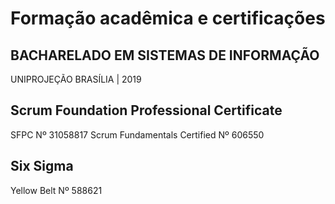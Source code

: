 # Formação acadêmica e certificações

## BACHARELADO EM SISTEMAS DE INFORMAÇÃO

UNIPROJEÇÃO
BRASÍLIA | 2019

## Scrum Foundation Professional Certificate
SFPC Nº 31058817
Scrum Fundamentals Certified Nº 606550

## Six Sigma
Yellow Belt Nº 588621



